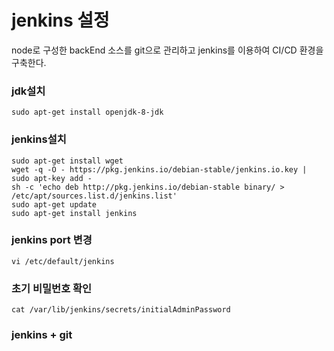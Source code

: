 # jenkins 설정
node로 구성한 backEnd 소스를 git으로 관리하고 jenkins를 이용하여 CI/CD 환경을 구축한다.

### jdk설치

```ubuntu
sudo apt-get install openjdk-8-jdk 
```

### jenkins설치

```ubuntu
sudo apt-get install wget
wget -q -O - https://pkg.jenkins.io/debian-stable/jenkins.io.key | sudo apt-key add -
sh -c 'echo deb http://pkg.jenkins.io/debian-stable binary/ > /etc/apt/sources.list.d/jenkins.list'
sudo apt-get update
sudo apt-get install jenkins
```

### jenkins port 변경

```ubuntu
vi /etc/default/jenkins
```

### 초기 비밀번호 확인

```ubuntu
cat /var/lib/jenkins/secrets/initialAdminPassword
```

### jenkins + git